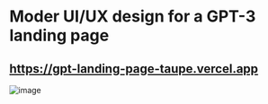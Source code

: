 # Moder UI/UX design for a GPT-3 landing page

## https://gpt-landing-page-taupe.vercel.app

![image](./screencapture.png)
